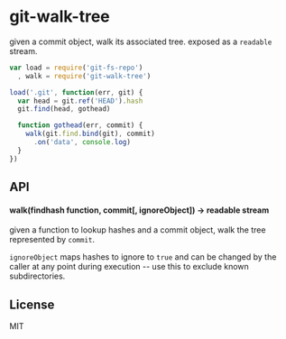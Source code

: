 # git-walk-tree

given a commit object, walk its associated tree. exposed
as a `readable` stream.

```javascript
var load = require('git-fs-repo')
  , walk = require('git-walk-tree')

load('.git', function(err, git) {
  var head = git.ref('HEAD').hash
  git.find(head, gothead)

  function gothead(err, commit) {
    walk(git.find.bind(git), commit)
      .on('data', console.log)
  }
})

```

## API

#### walk(findhash function, commit[, ignoreObject]) -> readable stream

given a function to lookup hashes and a commit object, walk
the tree represented by `commit`.

`ignoreObject` maps hashes to ignore to `true` and can be changed
by the caller at any point during execution -- use this to exclude
known subdirectories.

## License

MIT

